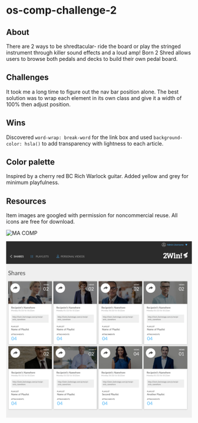 # os-comp-challenge-2

## About
There are 2 ways to be shredtacular- ride the board or play the stringed instrument through killer sound effects and a loud amp! Born 2 Shred allows users to browse both pedals and decks to build their own pedal board.

## Challenges
It took me a long time to figure out the nav bar position alone. The best solution was to wrap each element in its own class and give it a width of 100% then adjust position.

## Wins
Discovered ```word-wrap: break-word``` for the link box and used ```background-color: hsla()``` to add transparency with lightness to each article.

## Color palette
Inspired by a cherry red BC Rich Warlock guitar. Added yellow and grey for minimum playfulness.

## Resources
Item images are googled with permission for noncommercial reuse. All icons are free for download.

![MA COMP](https://github.com/chunktooth/os-comp-challenge-2/blob/master/os-static-comp-2.png)

![YO COMP](https://github.com/chunktooth/os-comp-challenge-2/blob/master/static-comp-og-2.png)
